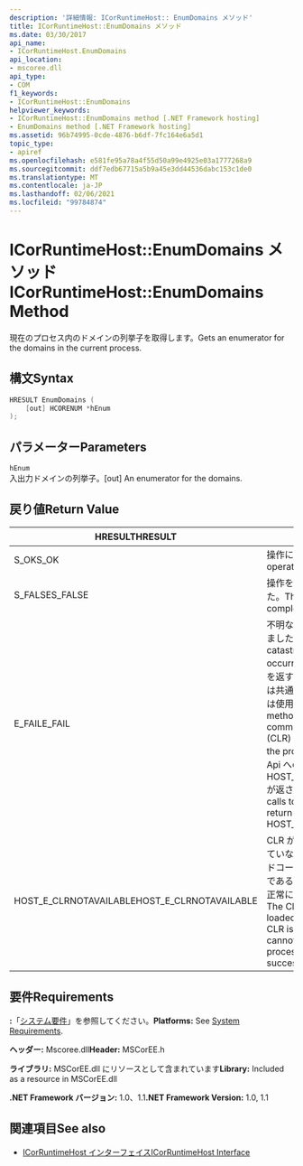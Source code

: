 ```yaml
---
description: '詳細情報: ICorRuntimeHost:: EnumDomains メソッド'
title: ICorRuntimeHost::EnumDomains メソッド
ms.date: 03/30/2017
api_name:
- ICorRuntimeHost.EnumDomains
api_location:
- mscoree.dll
api_type:
- COM
f1_keywords:
- ICorRuntimeHost::EnumDomains
helpviewer_keywords:
- ICorRuntimeHost::EnumDomains method [.NET Framework hosting]
- EnumDomains method [.NET Framework hosting]
ms.assetid: 96b74995-0cde-4876-b6df-7fc164e6a5d1
topic_type:
- apiref
ms.openlocfilehash: e581fe95a78a4f55d50a99e4925e03a1777268a9
ms.sourcegitcommit: ddf7edb67715a5b9a45e3dd44536dabc153c1de0
ms.translationtype: MT
ms.contentlocale: ja-JP
ms.lasthandoff: 02/06/2021
ms.locfileid: "99784874"
---
```

# <a name="icorruntimehostenumdomains-method"></a><span data-ttu-id="1e937-103">ICorRuntimeHost::EnumDomains メソッド</span><span class="sxs-lookup"><span data-stu-id="1e937-103">ICorRuntimeHost::EnumDomains Method</span></span>

<span data-ttu-id="1e937-104">現在のプロセス内のドメインの列挙子を取得します。</span><span class="sxs-lookup"><span data-stu-id="1e937-104">Gets an enumerator for the domains in the current process.</span></span>  
  
## <a name="syntax"></a><span data-ttu-id="1e937-105">構文</span><span class="sxs-lookup"><span data-stu-id="1e937-105">Syntax</span></span>  
  
```cpp  
HRESULT EnumDomains (  
    [out] HCORENUM *hEnum  
);  
```  
  
## <a name="parameters"></a><span data-ttu-id="1e937-106">パラメーター</span><span class="sxs-lookup"><span data-stu-id="1e937-106">Parameters</span></span>  

 `hEnum`  
 <span data-ttu-id="1e937-107">入出力ドメインの列挙子。</span><span class="sxs-lookup"><span data-stu-id="1e937-107">[out] An enumerator for the domains.</span></span>  
  
## <a name="return-value"></a><span data-ttu-id="1e937-108">戻り値</span><span class="sxs-lookup"><span data-stu-id="1e937-108">Return Value</span></span>  
  
|<span data-ttu-id="1e937-109">HRESULT</span><span class="sxs-lookup"><span data-stu-id="1e937-109">HRESULT</span></span>|<span data-ttu-id="1e937-110">説明</span><span class="sxs-lookup"><span data-stu-id="1e937-110">Description</span></span>|  
|-------------|-----------------|  
|<span data-ttu-id="1e937-111">S_OK</span><span class="sxs-lookup"><span data-stu-id="1e937-111">S_OK</span></span>|<span data-ttu-id="1e937-112">操作に成功しました。</span><span class="sxs-lookup"><span data-stu-id="1e937-112">The operation was successful.</span></span>|  
|<span data-ttu-id="1e937-113">S_FALSE</span><span class="sxs-lookup"><span data-stu-id="1e937-113">S_FALSE</span></span>|<span data-ttu-id="1e937-114">操作を完了できませんでした。</span><span class="sxs-lookup"><span data-stu-id="1e937-114">The operation failed to complete.</span></span>|  
|<span data-ttu-id="1e937-115">E_FAIL</span><span class="sxs-lookup"><span data-stu-id="1e937-115">E_FAIL</span></span>|<span data-ttu-id="1e937-116">不明な重大なエラーが発生しました。</span><span class="sxs-lookup"><span data-stu-id="1e937-116">An unknown, catastrophic failure occurred.</span></span> <span data-ttu-id="1e937-117">メソッドが E_FAIL を返す場合、このプロセスでは共通言語ランタイム (CLR) は使用できなくなります。</span><span class="sxs-lookup"><span data-stu-id="1e937-117">If a method returns E_FAIL, the common language runtime (CLR) is no longer usable in the process.</span></span> <span data-ttu-id="1e937-118">後続のホスト Api への呼び出しでは HOST_E_CLRNOTAVAILABLE が返されます。</span><span class="sxs-lookup"><span data-stu-id="1e937-118">Subsequent calls to any hosting APIs return HOST_E_CLRNOTAVAILABLE.</span></span>|  
|<span data-ttu-id="1e937-119">HOST_E_CLRNOTAVAILABLE</span><span class="sxs-lookup"><span data-stu-id="1e937-119">HOST_E_CLRNOTAVAILABLE</span></span>|<span data-ttu-id="1e937-120">CLR がプロセスに読み込まれていないか、CLR がマネージドコードを実行できない状態であるか、または呼び出しが正常に処理されていません。</span><span class="sxs-lookup"><span data-stu-id="1e937-120">The CLR has not been loaded into a process, or the CLR is in a state in which it cannot run managed code or process the call successfully.</span></span>|  
  
## <a name="requirements"></a><span data-ttu-id="1e937-121">要件</span><span class="sxs-lookup"><span data-stu-id="1e937-121">Requirements</span></span>  

 <span data-ttu-id="1e937-122">**:**「[システム要件](../../get-started/system-requirements.md)」を参照してください。</span><span class="sxs-lookup"><span data-stu-id="1e937-122">**Platforms:** See [System Requirements](../../get-started/system-requirements.md).</span></span>  
  
 <span data-ttu-id="1e937-123">**ヘッダー:** Mscoree.dll</span><span class="sxs-lookup"><span data-stu-id="1e937-123">**Header:** MSCorEE.h</span></span>  
  
 <span data-ttu-id="1e937-124">**ライブラリ:** MSCorEE.dll にリソースとして含まれています</span><span class="sxs-lookup"><span data-stu-id="1e937-124">**Library:** Included as a resource in MSCorEE.dll</span></span>  
  
 <span data-ttu-id="1e937-125">**.NET Framework バージョン:** 1.0、1.1</span><span class="sxs-lookup"><span data-stu-id="1e937-125">**.NET Framework Version:** 1.0, 1.1</span></span>  
  
## <a name="see-also"></a><span data-ttu-id="1e937-126">関連項目</span><span class="sxs-lookup"><span data-stu-id="1e937-126">See also</span></span>

- [<span data-ttu-id="1e937-127">ICorRuntimeHost インターフェイス</span><span class="sxs-lookup"><span data-stu-id="1e937-127">ICorRuntimeHost Interface</span></span>](icorruntimehost-interface.md)
